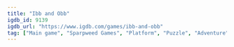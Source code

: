 ```yaml
---
title: "Ibb and Obb"
igdb_id: 9139
igdb_url: "https://www.igdb.com/games/ibb-and-obb"
tag: ["Main game", "Sparpweed Games", "Platform", "Puzzle", "Adventure", "Indie", "Single player", "Multiplayer", "Co-operative", "Side view", "Action"]
---
```

